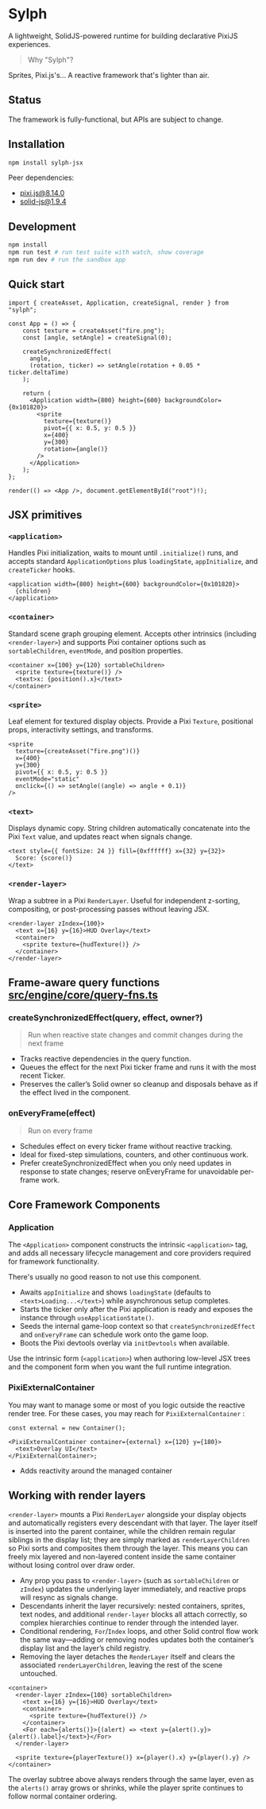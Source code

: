 # Sylph

A lightweight, SolidJS-powered runtime for building declarative PixiJS experiences. 

> Why "Sylph"?

Sprites, Pixi.js's... A reactive framework that's lighter than air.

## Status

The framework is fully-functional, but APIs are subject to change.

## Installation

```bash
npm install sylph-jsx
```

Peer dependencies:

- pixi.js@8.14.0
- solid-js@1.9.4

## Development

```bash 
npm install
npm run test # run test suite with watch, show coverage
npm run dev # run the sandbox app
```

## Quick start

```tsx
import { createAsset, Application, createSignal, render } from "sylph";

const App = () => {
    const texture = createAsset("fire.png");
    const [angle, setAngle] = createSignal(0);
    
    createSynchronizedEffect(
      angle,
      (rotation, ticker) => setAngle(rotation + 0.05 * ticker.deltaTime)
    );
    
    return (
      <Application width={800} height={600} backgroundColor={0x101820}>
        <sprite
          texture={texture()}
          pivot={{ x: 0.5, y: 0.5 }}
          x={400}
          y={300}
          rotation={angle()}
        />
      </Application>
    );
};

render(() => <App />, document.getElementById("root")!);
```

## JSX primitives

### `<application>`
Handles Pixi initialization, waits to mount until `.initialize()` runs, and accepts standard `ApplicationOptions` plus `loadingState`, `appInitialize`, and `createTicker` hooks.

```tsx
<application width={800} height={600} backgroundColor={0x101820}>
  {children}
</application>
```

### `<container>`
Standard scene graph grouping element. Accepts other intrinsics (including `<render-layer>`) and supports Pixi container options such as `sortableChildren`, `eventMode`, and position properties.

```tsx
<container x={100} y={120} sortableChildren>
  <sprite texture={texture()} />
  <text>x: {position().x}</text>
</container>
```

### `<sprite>`
Leaf element for textured display objects. Provide a Pixi `Texture`, positional props, interactivity settings, and transforms.

```tsx
<sprite
  texture={createAsset("fire.png")()}
  x={400}
  y={300}
  pivot={{ x: 0.5, y: 0.5 }}
  eventMode="static"
  onclick={() => setAngle((angle) => angle + 0.1)}
/>
```

### `<text>`
Displays dynamic copy. String children automatically concatenate into the Pixi `Text` value, and updates react when signals change.

```tsx
<text style={{ fontSize: 24 }} fill={0xffffff} x={32} y={32}>
  Score: {score()}
</text>
```

### `<render-layer>`
Wrap a subtree in a Pixi `RenderLayer`. Useful for independent z-sorting, compositing, or post-processing passes without leaving JSX.

```tsx
<render-layer zIndex={100}>
  <text x={16} y={16}>HUD Overlay</text>
  <container>
    <sprite texture={hudTexture()} />
  </container>
</render-layer>
```

## Frame-aware query functions [src/engine/core/query-fns.ts](./src/engine/core/query-fns.ts)

### createSynchronizedEffect(query, effect, owner?)

> Run when reactive state changes and commit changes during the next frame

- Tracks reactive dependencies in the query function.
- Queues the effect for the next Pixi ticker frame and runs it with the most recent Ticker.
- Preserves the caller’s Solid owner so cleanup and disposals behave as if the effect lived in the component.

### onEveryFrame(effect)

> Run on every frame

- Schedules effect on every ticker frame without reactive tracking.
- Ideal for fixed-step simulations, counters, and other continuous work.
- Prefer createSynchronizedEffect when you only need updates in response to state changes; reserve onEveryFrame for unavoidable per-frame work.

## Core Framework Components

### Application

The `<Application>` component constructs the intrinsic `<application>` tag, 
and adds all necessary lifecycle management and core providers required for framework functionality.

There's usually no good reason to not use this component.

- Awaits `appInitialize` and shows `loadingState` (defaults to `<text>Loading...</text>`) while asynchronous setup completes.
- Starts the ticker only after the Pixi application is ready and exposes the instance through `useApplicationState()`.
- Seeds the internal game-loop context so that `createSynchronizedEffect` and `onEveryFrame` can schedule work onto the game loop.
- Boots the Pixi devtools overlay via `initDevtools` when available.

Use the intrinsic form (`<application>`) when authoring low-level JSX trees and the component form when you want the full runtime integration.


### PixiExternalContainer

You may want to manage some or most of you logic outside the reactive render tree. For these cases, you may reach for `PixiExternalContainer` :

```tsx
const external = new Container();

<PixiExternalContainer container={external} x={120} y={180}>
  <text>Overlay UI</text>
</PixiExternalContainer>;
```

- Adds reactivity around the managed container


## Working with render layers

`<render-layer>` mounts a Pixi `RenderLayer` alongside your display objects and automatically registers every descendant with that layer. The layer itself is inserted into the parent container, while the children remain regular siblings in the display list; they are simply marked as `renderLayerChildren` so Pixi sorts and composites them through the layer. This means you can freely mix layered and non-layered content inside the same container without losing control over draw order.

- Any prop you pass to `<render-layer>` (such as `sortableChildren` or `zIndex`) updates the underlying layer immediately, and reactive props will resync as signals change.
- Descendants inherit the layer recursively: nested containers, sprites, text nodes, and additional `render-layer` blocks all attach correctly, so complex hierarchies continue to render through the intended layer.
- Conditional rendering, `For`/`Index` loops, and other Solid control flow work the same way—adding or removing nodes updates both the container’s display list and the layer’s child registry.
- Removing the layer detaches the `RenderLayer` itself and clears the associated `renderLayerChildren`, leaving the rest of the scene untouched.

```tsx
<container>
  <render-layer zIndex={100} sortableChildren>
    <text x={16} y={16}>HUD Overlay</text>
    <container>
      <sprite texture={hudTexture()} />
    </container>
    <For each={alerts()}>{(alert) => <text y={alert().y}>{alert().label}</text>}</For>
  </render-layer>

  <sprite texture={playerTexture()} x={player().x} y={player().y} />
</container>
```

The overlay subtree above always renders through the same layer, even as the `alerts()` array grows or shrinks, while the player sprite continues to follow normal container ordering.
